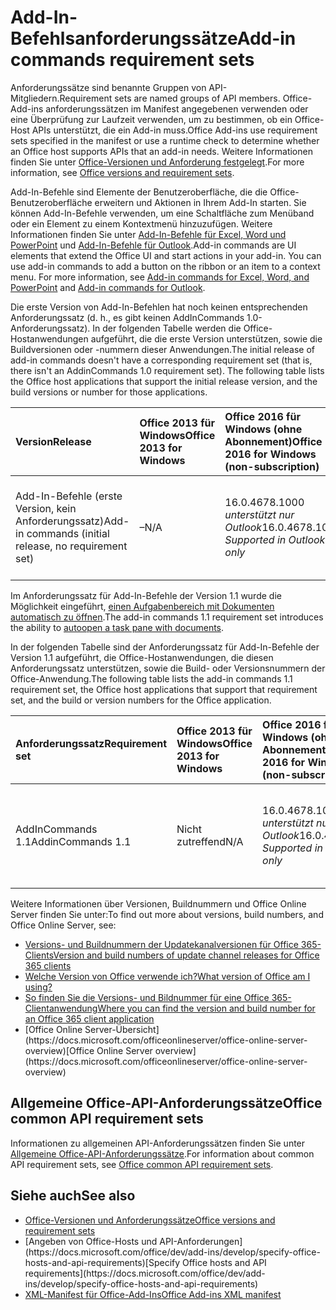# <a name="add-in-commands-requirement-sets"></a><span data-ttu-id="f9cce-101">Add-In-Befehlsanforderungssätze</span><span class="sxs-lookup"><span data-stu-id="f9cce-101">Add-in commands requirement sets</span></span>

<span data-ttu-id="f9cce-102">Anforderungssätze sind benannte Gruppen von API-Mitgliedern.</span><span class="sxs-lookup"><span data-stu-id="f9cce-102">Requirement sets are named groups of API members.</span></span> <span data-ttu-id="f9cce-103">Office-Add-ins anforderungssätzen im Manifest angegebenen verwenden oder eine Überprüfung zur Laufzeit verwenden, um zu bestimmen, ob ein Office-Host APIs unterstützt, die ein Add-in muss.</span><span class="sxs-lookup"><span data-stu-id="f9cce-103">Office Add-ins use requirement sets specified in the manifest or use a runtime check to determine whether an Office host supports APIs that an add-in needs.</span></span> <span data-ttu-id="f9cce-104">Weitere Informationen finden Sie unter [Office-Versionen und Anforderung festgelegt](https://docs.microsoft.com/office/dev/add-ins/develop/office-versions-and-requirement-sets).</span><span class="sxs-lookup"><span data-stu-id="f9cce-104">For more information, see [Office versions and requirement sets](https://docs.microsoft.com/office/dev/add-ins/develop/office-versions-and-requirement-sets).</span></span>

<span data-ttu-id="f9cce-p102">Add-In-Befehle sind Elemente der Benutzeroberfläche, die die Office-Benutzeroberfläche erweitern und Aktionen in Ihrem Add-In starten. Sie können Add-In-Befehle verwenden, um eine Schaltfläche zum Menüband oder ein Element zu einem Kontextmenü hinzuzufügen. Weitere Informationen finden Sie unter [Add-In-Befehle für Excel, Word und PowerPoint](https://docs.microsoft.com/office/dev/add-ins/design/add-in-commands) und [Add-In-Befehle für Outlook](https://docs.microsoft.com/outlook/add-ins/add-in-commands-for-outlook).</span><span class="sxs-lookup"><span data-stu-id="f9cce-p102">Add-in commands are UI elements that extend the Office UI and start actions in your add-in. You can use add-in commands to add a button on the ribbon or an item to a context menu. For more information, see [Add-in commands for Excel, Word, and PowerPoint](https://docs.microsoft.com/office/dev/add-ins/design/add-in-commands) and [Add-in commands for Outlook](https://docs.microsoft.com/outlook/add-ins/add-in-commands-for-outlook).</span></span>

<span data-ttu-id="f9cce-p103">Die erste Version von Add-In-Befehlen hat noch keinen entsprechenden Anforderungssatz (d. h., es gibt keinen AddInCommands 1.0-Anforderungssatz). In der folgenden Tabelle werden die Office-Hostanwendungen aufgeführt, die die erste Version unterstützen, sowie die Buildversionen oder -nummern dieser Anwendungen.</span><span class="sxs-lookup"><span data-stu-id="f9cce-p103">The initial release of add-in commands doesn't have a corresponding requirement set (that is, there isn't an AddinCommands 1.0 requirement set). The following table lists the Office host applications that support the initial release version, and the build versions or number for those applications.</span></span>  

| <span data-ttu-id="f9cce-110">Version</span><span class="sxs-lookup"><span data-stu-id="f9cce-110">Release</span></span>   |  <span data-ttu-id="f9cce-111">Office 2013 für Windows</span><span class="sxs-lookup"><span data-stu-id="f9cce-111">Office 2013 for Windows</span></span> | <span data-ttu-id="f9cce-112">Office 2016 für Windows (ohne Abonnement)</span><span class="sxs-lookup"><span data-stu-id="f9cce-112">Office 2016 for Windows (non-subscription)</span></span> | <span data-ttu-id="f9cce-113">Office 365 für Windows</span><span class="sxs-lookup"><span data-stu-id="f9cce-113">Office 365 for Windows</span></span>   |  <span data-ttu-id="f9cce-114">Office 365 für iPad</span><span class="sxs-lookup"><span data-stu-id="f9cce-114">Office 365 for iPad</span></span>  |  <span data-ttu-id="f9cce-115">Office 365 für Mac</span><span class="sxs-lookup"><span data-stu-id="f9cce-115">Office 365 for Mac</span></span>  | <span data-ttu-id="f9cce-116">Office Online</span><span class="sxs-lookup"><span data-stu-id="f9cce-116">Office Online</span></span>  |  
|:-----|:-----|:-----|:-----|:-----|:-----|:-----|
| <span data-ttu-id="f9cce-117">Add-In-Befehle (erste Version, kein Anforderungssatz)</span><span class="sxs-lookup"><span data-stu-id="f9cce-117">Add-in commands (initial release, no requirement set)</span></span> | <span data-ttu-id="f9cce-118">–</span><span class="sxs-lookup"><span data-stu-id="f9cce-118">N/A</span></span> | <span data-ttu-id="f9cce-119">16.0.4678.1000 *unterstützt nur Outlook*</span><span class="sxs-lookup"><span data-stu-id="f9cce-119">16.0.4678.1000 *Supported in Outlook only*</span></span> |<span data-ttu-id="f9cce-120">Version 1603 (Build 6769.0000) oder höher</span><span class="sxs-lookup"><span data-stu-id="f9cce-120">Version 1603 (Build 6769.0000) or later</span></span> | <span data-ttu-id="f9cce-121">Nicht zutreffend</span><span class="sxs-lookup"><span data-stu-id="f9cce-121">N/A</span></span> | <span data-ttu-id="f9cce-122">15.33 oder höher</span><span class="sxs-lookup"><span data-stu-id="f9cce-122">15.33 or later</span></span>| <span data-ttu-id="f9cce-123">Januar 2016</span><span class="sxs-lookup"><span data-stu-id="f9cce-123">January 2016</span></span> | |

<span data-ttu-id="f9cce-124">Im Anforderungssatz für Add-In-Befehle der Version 1.1 wurde die Möglichkeit eingeführt, [einen Aufgabenbereich mit Dokumenten automatisch zu öffnen](https://docs.microsoft.com/office/dev/add-ins/develop/automatically-open-a-task-pane-with-a-document).</span><span class="sxs-lookup"><span data-stu-id="f9cce-124">The add-in commands 1.1 requirement set introduces the ability to [autoopen a task pane with documents](https://docs.microsoft.com/office/dev/add-ins/develop/automatically-open-a-task-pane-with-a-document).</span></span>

<span data-ttu-id="f9cce-125">In der folgenden Tabelle sind der Anforderungssatz für Add-In-Befehle der Version 1.1 aufgeführt, die Office-Hostanwendungen, die diesen Anforderungssatz unterstützen, sowie die Build- oder Versionsnummern der Office-Anwendung.</span><span class="sxs-lookup"><span data-stu-id="f9cce-125">The following table lists the add-in commands 1.1 requirement set, the Office host applications that support that requirement set, and the build or version numbers for the Office application.</span></span> 

|  <span data-ttu-id="f9cce-126">Anforderungssatz</span><span class="sxs-lookup"><span data-stu-id="f9cce-126">Requirement set</span></span>  |  <span data-ttu-id="f9cce-127">Office 2013 für Windows</span><span class="sxs-lookup"><span data-stu-id="f9cce-127">Office 2013 for Windows</span></span> | <span data-ttu-id="f9cce-128">Office 2016 für Windows (ohne Abonnement)</span><span class="sxs-lookup"><span data-stu-id="f9cce-128">Office 2016 for Windows (non-subscription)</span></span> | <span data-ttu-id="f9cce-129">Office 365 für Windows</span><span class="sxs-lookup"><span data-stu-id="f9cce-129">Office 365 for Windows</span></span>   |  <span data-ttu-id="f9cce-130">Office 365 für iPad</span><span class="sxs-lookup"><span data-stu-id="f9cce-130">Office 365 for iPad</span></span>  |  <span data-ttu-id="f9cce-131">Office 365 für Mac</span><span class="sxs-lookup"><span data-stu-id="f9cce-131">Office 365 for Mac</span></span>  | <span data-ttu-id="f9cce-132">Office Online</span><span class="sxs-lookup"><span data-stu-id="f9cce-132">Office Online</span></span>  |  
|:-----|:-----|:-----|:-----|:-----|:-----|:-----|
| <span data-ttu-id="f9cce-133">AddInCommands 1.1</span><span class="sxs-lookup"><span data-stu-id="f9cce-133">AddinCommands 1.1</span></span>  | <span data-ttu-id="f9cce-134">Nicht zutreffend</span><span class="sxs-lookup"><span data-stu-id="f9cce-134">N/A</span></span> | <span data-ttu-id="f9cce-135">16.0.4678.1000 *unterstützt nur Outlook*</span><span class="sxs-lookup"><span data-stu-id="f9cce-135">16.0.4678.1000 *Supported in Outlook only*</span></span>  | <span data-ttu-id="f9cce-136">Version 1705 (Build 8121.1000) oder höher</span><span class="sxs-lookup"><span data-stu-id="f9cce-136">Version 1705 (Build 8121.1000) or later</span></span> | <span data-ttu-id="f9cce-137">Nicht zutreffend</span><span class="sxs-lookup"><span data-stu-id="f9cce-137">N/A</span></span> | <span data-ttu-id="f9cce-138">15.34 oder höher</span><span class="sxs-lookup"><span data-stu-id="f9cce-138">15.34 or later</span></span>| <span data-ttu-id="f9cce-139">Mai 2017</span><span class="sxs-lookup"><span data-stu-id="f9cce-139">May 2017</span></span> | |

<span data-ttu-id="f9cce-140">Weitere Informationen über Versionen, Buildnummern und Office Online Server finden Sie unter:</span><span class="sxs-lookup"><span data-stu-id="f9cce-140">To find out more about versions, build numbers, and Office Online Server, see:</span></span>

- [<span data-ttu-id="f9cce-141">Versions- und Buildnummern der Updatekanalversionen für Office 365-Clients</span><span class="sxs-lookup"><span data-stu-id="f9cce-141">Version and build numbers of update channel releases for Office 365 clients</span></span>](https://support.office.com/article/version-and-build-numbers-of-update-channel-releases-ae942449-1fca-4484-898b-a933ea23def7)
- [<span data-ttu-id="f9cce-142">Welche Version von Office verwende ich?</span><span class="sxs-lookup"><span data-stu-id="f9cce-142">What version of Office am I using?</span></span>](https://support.office.com/article/What-version-of-Office-am-I-using-932788b8-a3ce-44bf-bb09-e334518b8b19)
- [<span data-ttu-id="f9cce-143">So finden Sie die Versions- und Bildnummer für eine Office 365-Clientanwendung</span><span class="sxs-lookup"><span data-stu-id="f9cce-143">Where you can find the version and build number for an Office 365 client application</span></span>](https://support.office.com/article/version-and-build-numbers-of-update-channel-releases-ae942449-1fca-4484-898b-a933ea23def7)
- <span data-ttu-id="f9cce-144">
  [Office Online Server-Übersicht](https://docs.microsoft.com/officeonlineserver/office-online-server-overview)</span><span class="sxs-lookup"><span data-stu-id="f9cce-144">[Office Online Server overview](https://docs.microsoft.com/officeonlineserver/office-online-server-overview)</span></span>

## <a name="office-common-api-requirement-sets"></a><span data-ttu-id="f9cce-145">Allgemeine Office-API-Anforderungssätze</span><span class="sxs-lookup"><span data-stu-id="f9cce-145">Office common API requirement sets</span></span>

<span data-ttu-id="f9cce-146">Informationen zu allgemeinen API-Anforderungssätzen finden Sie unter [Allgemeine Office-API-Anforderungssätze](office-add-in-requirement-sets.md).</span><span class="sxs-lookup"><span data-stu-id="f9cce-146">For information about common API requirement sets, see [Office common API requirement sets](office-add-in-requirement-sets.md).</span></span>

## <a name="see-also"></a><span data-ttu-id="f9cce-147">Siehe auch</span><span class="sxs-lookup"><span data-stu-id="f9cce-147">See also</span></span>

- [<span data-ttu-id="f9cce-148">Office-Versionen und Anforderungssätze</span><span class="sxs-lookup"><span data-stu-id="f9cce-148">Office versions and requirement sets</span></span>](https://docs.microsoft.com/office/dev/add-ins/develop/office-versions-and-requirement-sets)
- <span data-ttu-id="f9cce-149">
  [Angeben von Office-Hosts und API-Anforderungen](https://docs.microsoft.com/office/dev/add-ins/develop/specify-office-hosts-and-api-requirements)</span><span class="sxs-lookup"><span data-stu-id="f9cce-149">[Specify Office hosts and API requirements](https://docs.microsoft.com/office/dev/add-ins/develop/specify-office-hosts-and-api-requirements)</span></span>
- [<span data-ttu-id="f9cce-150">XML-Manifest für Office-Add-Ins</span><span class="sxs-lookup"><span data-stu-id="f9cce-150">Office Add-ins XML manifest</span></span>](https://docs.microsoft.com/office/dev/add-ins/develop/add-in-manifests)
